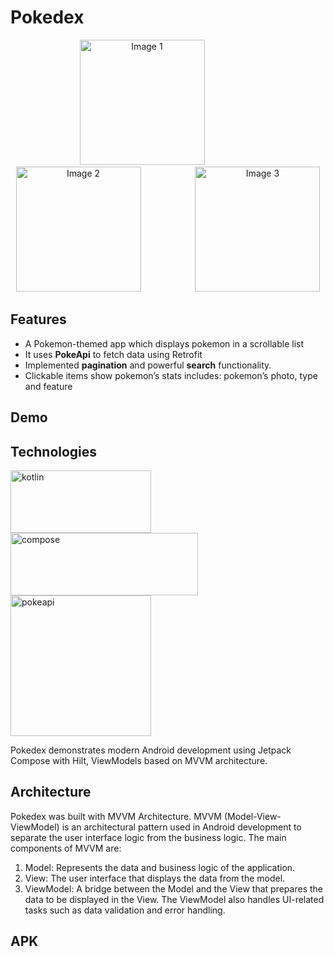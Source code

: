 # Pokedex
<p align="center">
  <img src="https://user-images.githubusercontent.com/78906777/215390794-60841f42-e612-4a94-a45a-3ceb82f22e1d.png" width="200" alt="Image 1" style="padding-right:20px;" />
  &nbsp;&nbsp;&nbsp;&nbsp;&nbsp;&nbsp;&nbsp;&nbsp;&nbsp;&nbsp;&nbsp;&nbsp;&nbsp;&nbsp;&nbsp;
  <img src="https://user-images.githubusercontent.com/78906777/215390866-e71cf3c9-b3e7-4649-9570-d2a21763cd70.png" width="200" alt="Image 2" style="padding-right:20px;" />
  &nbsp;&nbsp;&nbsp;&nbsp;&nbsp;&nbsp;&nbsp;&nbsp;&nbsp;&nbsp;&nbsp;&nbsp;&nbsp;&nbsp;&nbsp;
  <img src="https://user-images.githubusercontent.com/78906777/215390887-c84b31e2-be57-45a0-8d5b-20fb315d0447.png" width="200" alt="Image 3" />
</p>

## Features

* A Pokemon-themed app which displays pokemon in a scrollable list
* It uses <b>PokeApi</b> to fetch data using Retrofit
* Implemented <b>pagination</b> and powerful <b>search</b> functionality.
* Clickable items show pokemon’s stats includes: pokemon’s photo, type and feature

## Demo


## Technologies

<p>
<img src="https://user-images.githubusercontent.com/78906777/215395311-874201ba-da6d-4b91-a14f-5dd58a4f200f.png" width="225" height="100" alt="kotlin" />
<img src="https://user-images.githubusercontent.com/78906777/215394528-2fd5d861-909b-42a9-995c-c346388fc30e.png" width="300" height="100" alt="compose" />
<img src="https://user-images.githubusercontent.com/78906777/215393026-920cef2c-6d5c-4b66-8cea-bcc9c7827ee5.png" width="225" alt="pokeapi"/>
</p>

Pokedex demonstrates modern Android development using Jetpack Compose with Hilt, ViewModels based on MVVM architecture.

## Architecture

Pokedex was built with MVVM Architecture. MVVM (Model-View-ViewModel) is an architectural pattern used in Android development to separate the user interface logic from the business logic. The main components of MVVM are:
1. Model: Represents the data and business logic of the application.
2. View: The user interface that displays the data from the model.
3. ViewModel: A bridge between the Model and the View that prepares the data to be displayed in the View. The ViewModel also handles UI-related tasks such as data validation and error handling.

## APK

